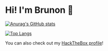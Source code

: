 # Hi! I'm Brunon 👋

[![Anurag's GitHub stats](https://github-readme-stats.vercel.app/api?username=brun0ne&theme=radical)](https://github.com/anuraghazra/github-readme-stats)

[![Top Langs](https://github-readme-stats.vercel.app/api/top-langs/?username=brun0ne&theme=radical&layout=compact)](https://github.com/anuraghazra/github-readme-stats)

You can also check out my [HackTheBox profile](https://app.hackthebox.com/profile/70197)!